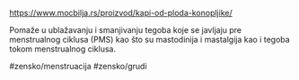 https://www.mocbilja.rs/proizvod/kapi-od-ploda-konopljike/

Pomaže u ublažavanju i smanjivanju tegoba koje se javljaju pre menstrualnog ciklusa (PMS) kao što su mastodinija i mastalgija kao i tegoba tokom menstrualnog ciklusa.

#zensko/menstruacija #zensko/grudi
